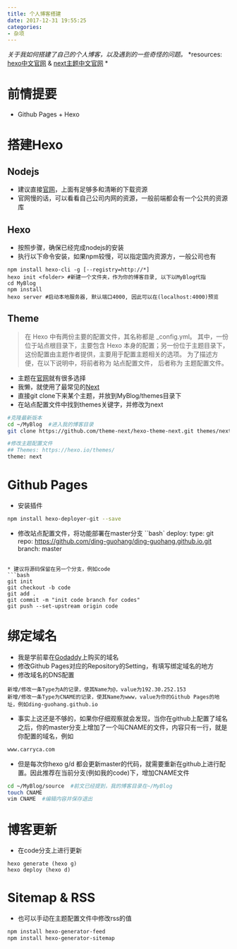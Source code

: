 ```yaml
---
title: 个人博客搭建
date: 2017-12-31 19:55:25
categories:
- 杂项
---
```


*关于我如何搭建了自己的个人博客，以及遇到的一些奇怪的问题。*
*resources: [hexo中文官网](https://hexo.io/zh-cn/) & [next主题中文官网](http://theme-next.iissnan.com/getting-started.html) *
<!--more-->

# 前情提要

* Github Pages + Hexo

# 搭建Hexo

## Nodejs
* 建议直接[官网](https://nodejs.org/zh-cn/)，上面有足够多和清晰的下载资源
* 官网慢的话，可以看看自己公司内网的资源，一般前端都会有一个公共的资源库

## Hexo
* 按照步骤，确保已经完成nodejs的安装
* 执行以下命令安装，如果npm较慢，可以指定国内资源方，一般公司也有
```
npm install hexo-cli -g [--registry=http://*]
hexo init <folder> #新建一个文件夹，作为你的博客目录, 以下以MyBlog代指
cd MyBlog
npm install
hexo server #启动本地服务器, 默认端口4000, 因此可以在(localhost:4000)预览
```

## Theme
>在 Hexo 中有两份主要的配置文件，其名称都是 _config.yml。 其中，一份位于站点根目录下，主要包含 Hexo 本身的配置；另一份位于主题目录下，这份配置由主题作者提供，主要用于配置主题相关的选项。
>为了描述方便，在以下说明中，将前者称为 站点配置文件， 后者称为 主题配置文件。

* 主题在[官网](https://hexo.io/themes/)就有很多选择
* 我懒，就使用了最常见的[Next](http://theme-next.iissnan.com/)
* 直接git clone下来某个主题，并放到MyBlog/themes目录下
* 在站点配置文件中找到themes关键字，并修改为next
```bash
#克隆最新版本
cd ~/MyBlog  #进入我的博客目录
git clone https://github.com/theme-next/hexo-theme-next.git themes/next

#修改主题配置文件
## Themes: https://hexo.io/themes/
theme: next
```

# Github Pages

* 安装插件
```bash
npm install hexo-deployer-git --save
```

* 修改站点配置文件，将功能部署在master分支
``bash`
deploy:
  type: git
  repo: https://github.com/ding-guohang/ding-guohang.github.io.git
  branch: master
```

* 建议将源码保留在另一个分支，例如code
```bash
git init
git checkout -b code
git add .
git commit -m "init code branch for codes"
git push --set-upstream origin code
```


# 绑定域名

* 我是学前辈在[Godaddy](https://www.godaddy.com/)上购买的域名
* 修改Github Pages对应的Repository的Setting，有填写绑定域名的地方
* 修改域名的DNS配置
```
新增/修改一条Type为A的记录，使其Name为@，value为192.30.252.153
新增/修改一条Type为CNAME的记录，使其Name为www，value为你的Github Pages的地址，例如ding-guohang.github.io
```
* 事实上这还是不够的，如果你仔细观察就会发现，当你在github上配置了域名之后，你的master分支上增加了一个叫CNAME的文件，内容只有一行，就是你配置的域名，例如
```bash
www.carryca.com
```
* 但是每次你hexo g/d 都会更新master的代码，就需要重新在github上进行配置。因此推荐在当前分支(例如我的code)下，增加CNAME文件
```bash
cd ~/MyBlog/source  #前文已经提到，我的博客目录在~/MyBlog
touch CNAME
vim CNAME  #编辑内容并保存退出
```

# 博客更新

* 在code分支上进行更新
```
hexo generate (hexo g) 
hexo deploy (hexo d)
```

# Sitemap & RSS

* 也可以手动在主题配置文件中修改rss的值
```bash
npm install hexo-generator-feed
npm install hexo-generator-sitemap
```

